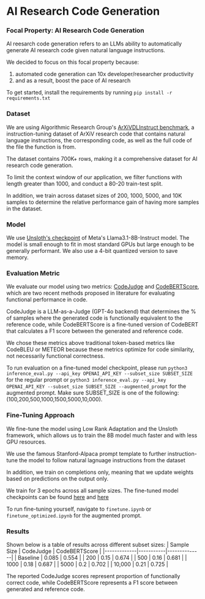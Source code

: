 # AI Research Code Generation

### Focal Property: AI Research Code Generation

AI reesarch code generation refers to an LLMs ability to automatically generate AI research code given natural language instructions.

We decided to focus on this focal property because:

1. automated code generation can 10x developer/researcher productivity
2. and as a result, boost the pace of AI research

To get started, install the requirements by running `pip install -r requirements.txt`

### Dataset

We are using Algorithmic Research Group's [ArXiVDLInstruct benchmark](https://huggingface.co/datasets/AlgorithmicResearchGroup/ArXivDLInstruct), a instruction-tuning dataset of ArXiV research code that contains natural language instructions, the corresponding code, as well as the full code of the file the function is from.

The dataset contains 700K+ rows, making it a comprehensive dataset for AI research code generation.

To limit the context window of our application, we filter functions with length greater than 1000, and conduct a 80-20 train-test split.

In addition, we train across dataset sizes of 200, 1000, 5000, and 10K samples to determine the relative performance gain of having more samples in the dataset.

### Model

We use [Unsloth's checkpoint](https://huggingface.co/unsloth/Meta-Llama-3.1-8B-Instruct-bnb-4bit) of Meta's Llama3.1-8B-Instruct model. The model is small enough to fit in most standard GPUs but large enough to be generally performant. We also use a 4-bit quantized version to save memory.

### Evaluation Metric

We evaluate our model using two metrics: [CodeJudge](https://arxiv.org/pdf/2410.02184) and [CodeBERTScore](https://arxiv.org/pdf/2302.05527), which are two recent methods proposed in literature for evaluating functional performance in code.

CodeJudge is a LLM-as-a-Judge (GPT-4o backend) that determines the % of samples where the generated code is functionally equivalent to the reference code, while CodeBERTScore is a fine-tuned version of CodeBERT that calculates a F1 score between the generated and reference code.

We chose these metrics above traditional token-based metrics like CodeBLEU or METEOR because these metrics optimize for code similarity, not necessarily functional correctness.

To run evaluation on a fine-tuned model checkpoint, please run `python3 inference_eval.py --api_key OPENAI_API_KEY --subset_size SUBSET_SIZE` for the regular prompt or `python3 inference_eval.py --api_key OPENAI_API_KEY --subset_size SUBSET_SIZE --augmented_prompt` for the augmented prompt. Make sure SUBSET_SIZE is one of the following: (100,200,500,1000,1500,5000,10,000).

### Fine-Tuning Approach

We fine-tune the model using Low Rank Adaptation and the Unsloth framework, which allows us to train the 8B model much faster and with less GPU resources.

We use the famous Stanford-Alpaca prompt template to further instruction-tune the model to follow natural lagnuage instructions from the dataset

In addition, we train on completions only, meaning that we update weights based on predictions on the output only.

We train for 3 epochs across all sample sizes. The fine-tuned model checkpoints can be found [here](https://huggingface.co/moosejuice13) and [here](https://huggingface.co/Violetjy/llms_proj1_500)

To run fine-tuning yourself, navigate to `finetune.ipynb` or `finetune_optimized.ipynb` for the augmented prompt.

### Results

Shown below is a table of results across different subset sizes:
| Sample Size | CodeJudge | CodeBERTScore |
|-------------|-----------|--------------|
| Baseline | 0.085 | 0.554 |
| 200 | 0.15 | 0.674 |
| 500 | 0.16 | 0.681 |
| 1000 | 0.18 | 0.687 |
| 5000 | 0.2 | 0.702 |
| 10,000 | 0.21 | 0.725 |

The reported CodeJudge scores represent proportion of functionally correct code, while CodeBERTScore represents a F1 score between generated and reference code.
